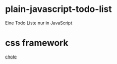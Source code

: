 # plain-javascript-todo-list
Eine Todo Liste nur in JavaScript

# css framework
[chote](https://jenil.github.io/chota/)

